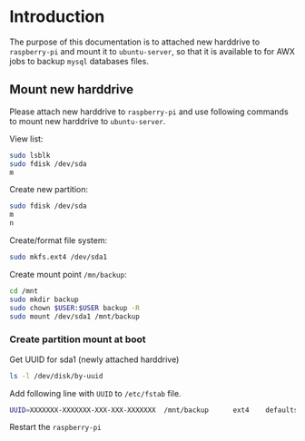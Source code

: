 # Introduction
The purpose of this documentation is to attached new harddrive to `raspberry-pi` and mount it to `ubuntu-server`, so that it is available to for AWX jobs to backup `mysql` databases files.

## Mount new harddrive

Please attach new harddrive to `raspberry-pi` and use following commands to mount new harddrive to `ubuntu-server`.

View list:
```bash
sudo lsblk
sudo fdisk /dev/sda 
m
```

Create new partition:

```bash
sudo fdisk /dev/sda 
m
n
```

Create/format file system:

```bash
sudo mkfs.ext4 /dev/sda1

```

Create mount point `/mn/backup`:

```bash
cd /mnt 
sudo mkdir backup
sudo chown $USER:$USER backup -R
sudo mount /dev/sda1 /mnt/backup
```

### Create partition mount at boot

Get UUID for sda1 (newly attached harddrive)
```bash
ls -l /dev/disk/by-uuid
```

Add following line with `UUID` to `/etc/fstab` file.
```bash
UUID=XXXXXXX-XXXXXXX-XXX-XXX-XXXXXXX  /mnt/backup      ext4    defaults        0
```

Restart the `raspberry-pi`